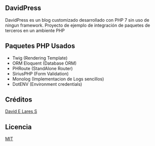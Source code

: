 ## DavidPress

DavidPress es un blog customizado desarrollado con PHP 7 sin uso de ningun framework. Proyecto de ejemplo de integración de paquetes de terceros en un ambiente PHP

## Paquetes PHP Usados

- Twig (Rendering Template)
- ORM Eloquent (Database ORM)
- PHRoute (StandAlone Router)
- SiriusPHP (Form Validation)
- Monolog (Implementacion de Logs sencillos)
- DotENV (Environment credentials)


## Créditos
[David E Lares S](https://davidlares.com)

## Licencia
[MIT](https://opensource.org/licenses/MIT)
